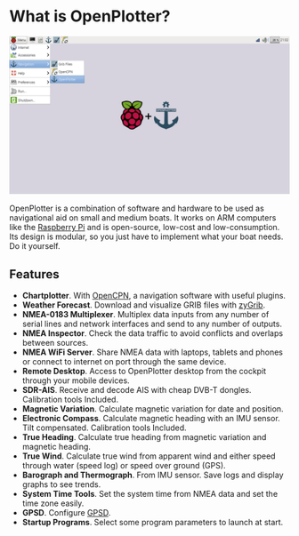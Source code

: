 What is OpenPlotter?
=======
![](openplotter.png)

OpenPlotter is a combination of software and hardware to be used as navigational aid on small and medium boats. It works on ARM computers like the [Raspberry Pi](https://www.raspberrypi.org/) and is open-source, low-cost and low-consumption. Its design is modular, so you just have to implement what your boat needs. Do it yourself.

## Features

* **Chartplotter**. With [OpenCPN](http://opencpn.org), a navigation software with useful plugins.
* **Weather Forecast**. Download and visualize GRIB files with [zyGrib](http://www.zygrib.org).
* **NMEA-0183 Multiplexer**. Multiplex data inputs from any number of serial lines and network interfaces and send to any number of outputs.
* **NMEA Inspector**. Check the data traffic to avoid conflicts and overlaps between sources.
* **NMEA WiFi Server**. Share NMEA data with laptops, tablets and phones or connect to internet on port through the same device.
* **Remote Desktop**. Access to OpenPlotter desktop from the cockpit through your mobile devices.
* **SDR-AIS**. Receive and decode AIS with cheap DVB-T dongles. Calibration tools Included.
* **Magnetic Variation**. Calculate magnetic variation for date and position.
* **Electronic Compass**. Calculate magnetic heading with an IMU sensor. Tilt compensated. Calibration tools Included.
* **True Heading**. Calculate true heading from magnetic variation and magnetic heading.
* **True Wind**. Calculate true wind from apparent wind and either speed through water (speed log) or speed over ground (GPS).
* **Barograph and Thermograph**. From IMU sensor. Save logs and display graphs to see trends.
* **System Time Tools**. Set the system time from NMEA data and set the time zone easily.
* **GPSD**. Configure [GPSD](http://www.catb.org/gpsd/).
* **Startup Programs**. Select some program parameters to launch at start.